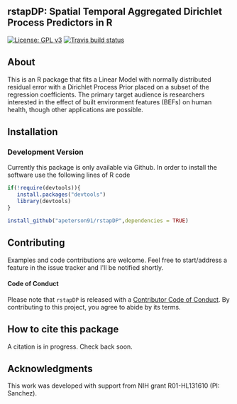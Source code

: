 ## rstapDP: Spatial Temporal Aggregated Dirichlet Process Predictors in R
<!-- badges: start -->
[![License: GPL v3](https://img.shields.io/badge/License-GPL%20v3-blue.svg)](https://www.gnu.org/licenses/gpl-3.0)
[![Travis build status](https://travis-ci.org/apeterson91/rstapDP.svg?branch=master)](https://travis-ci.org/apeterson91/rstapDP)
<!-- badges: end -->

## About

This is an R package that fits a Linear Model with normally distributed residual error with a Dirichlet Process Prior 
placed on a subset of the regression coefficients. The primary target audience is researchers interested in the effect
of built environment features (BEFs) on human health, though other applications are possible. 

## Installation

### Development Version

 Currently this package is only available via Github. In order to install the software use the following 
 lines of R code

 ```r
 if(!require(devtools)){
	install.packages("devtools")
	library(devtools)
 }

install_github("apeterson91/rstapDP",dependencies = TRUE)
 ```

## Contributing

 Examples and code contributions are welcome. Feel free to start/address a feature in the issue tracker and I'll be notified shortly. 

#### Code of Conduct

Please note that `rstapDP` is released with a [Contributor Code of Conduct](https://www.contributor-covenant.org/). By contributing to this project, you agree to abide by its terms.


## How to cite this package

 A citation is in progress. Check back soon.

## Acknowledgments

This work was developed with support from NIH grant R01-HL131610 (PI: Sanchez).


